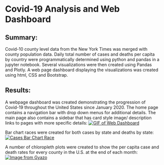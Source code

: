 # Covid-19 Analysis and Web Dashboard

## Summary: 
Covid-10 county level data from the New York Times was merged with county population data.  Daily total number of cases and deaths  per capita by country were programmatically determined using python and pandas in a jupyter notebook.  Several visualizations were then created using Pandas and Plotly.  A web page dashboard displaying the visualizations was created using html, CSS and Bootstrap.  

## Results:
A webpage dashboard was created demonstrating the progression of Covid-19 throughout the United States since January 2020.  The home page contains a navigation bar with drop down menus for additional details.  The main page also contains a sidebar that has card style image/ description links to pages with more specific details:
[![GIF of Web Dashboard](https://i.gyazo.com/24ca4c077a527c164c6fb61d112be96f.gif)](https://gyazo.com/24ca4c077a527c164c6fb61d112be96f)

Bar chart races were created for both cases by state and deaths by state:
[![Cases Bar Chart Race](https://i.gyazo.com/7ae721e098774a7495140bfcee495b7b.gif)](https://gyazo.com/7ae721e098774a7495140bfcee495b7b)

A number of chloropleth plots were created to show the per capita case and death rates for every county in the U.S. at the end of each month:
[![Image from Gyazo](https://i.gyazo.com/6db3277b08e8d20d938f3c54066f9417.gif)](https://gyazo.com/6db3277b08e8d20d938f3c54066f9417)
